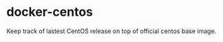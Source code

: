 docker-centos
=============

Keep track of lastest CentOS release on top of official centos base image.
